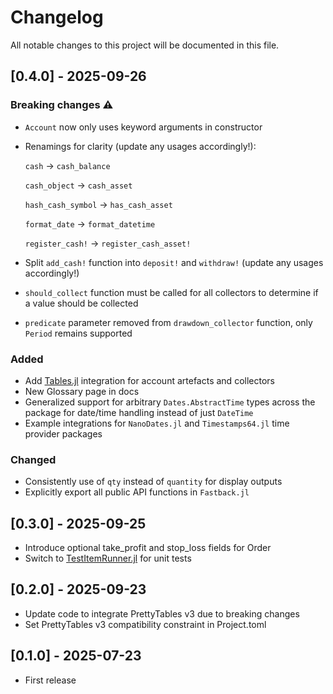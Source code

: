 # Changelog

All notable changes to this project will be documented in this file.

## [0.4.0] - 2025-09-26

### Breaking changes ⚠️

- `Account` now only uses keyword arguments in constructor
- Renamings for clarity (update any usages accordingly!):

    `cash` -> `cash_balance`

    `cash_object` -> `cash_asset`

    `hash_cash_symbol` -> `has_cash_asset`

    `format_date` -> `format_datetime`

    `register_cash!` -> `register_cash_asset!`

- Split `add_cash!` function into `deposit!` and `withdraw!`  (update any usages accordingly!)
- `should_collect` function must be called for all collectors to determine if a value should be collected
- `predicate` parameter removed from `drawdown_collector` function, only `Period` remains supported

### Added

- Add [Tables.jl](https://github.com/JuliaData/Tables.jl) integration for account artefacts and collectors
- New Glossary page in docs
- Generalized support for arbitrary `Dates.AbstractTime` types across the package for date/time handling instead of just `DateTime`
- Example integrations for `NanoDates.jl` and `Timestamps64.jl` time provider packages

### Changed

- Consistently use of `qty` instead of `quantity` for display outputs
- Explicitly export all public API functions in `Fastback.jl`

## [0.3.0] - 2025-09-25

- Introduce optional take_profit and stop_loss fields for Order
- Switch to [TestItemRunner.jl](https://github.com/julia-vscode/TestItemRunner.jl) for unit tests

## [0.2.0] - 2025-09-23

- Update code to integrate PrettyTables v3 due to breaking changes
- Set PrettyTables v3 compatibility constraint in Project.toml

## [0.1.0] - 2025-07-23

- First release

